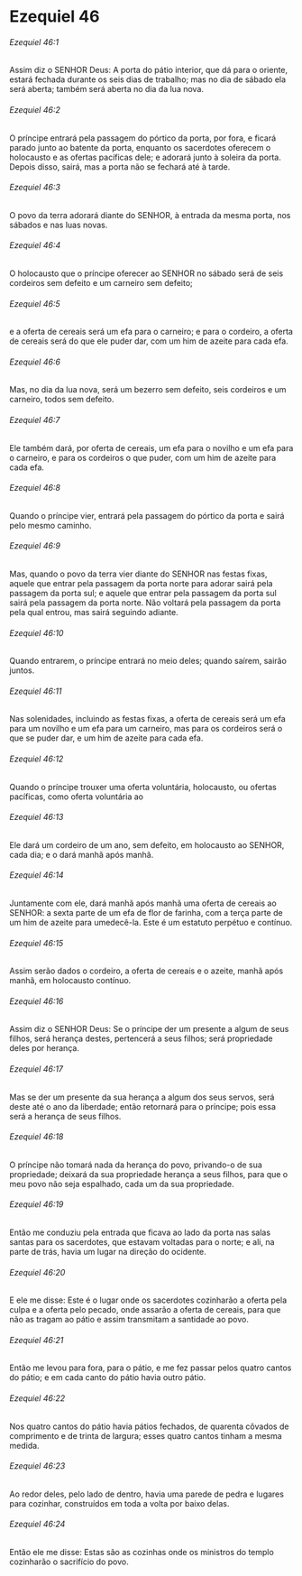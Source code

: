 # Ezequiel 46

###### Ezequiel 46:1

Assim diz o SENHOR Deus: A porta do pátio interior, que dá para o oriente, estará fechada durante os seis dias de trabalho; mas no dia de sábado ela será aberta; também será aberta no dia da lua nova.

###### Ezequiel 46:2

O príncipe entrará pela passagem do pórtico da porta, por fora, e ficará parado junto ao batente da porta, enquanto os sacerdotes oferecem o holocausto e as ofertas pacíficas dele; e adorará junto à soleira da porta. Depois disso, sairá, mas a porta não se fechará até à tarde.

###### Ezequiel 46:3

O povo da terra adorará diante do SENHOR, à entrada da mesma porta, nos sábados e nas luas novas.

###### Ezequiel 46:4

O holocausto que o príncipe oferecer ao SENHOR no sábado será de seis cordeiros sem defeito e um carneiro sem defeito;

###### Ezequiel 46:5

e a oferta de cereais será um efa para o carneiro; e para o cordeiro, a oferta de cereais será do que ele puder dar, com um him de azeite para cada efa.

###### Ezequiel 46:6

Mas, no dia da lua nova, será um bezerro sem defeito, seis cordeiros e um carneiro, todos sem defeito.

###### Ezequiel 46:7

Ele também dará, por oferta de cereais, um efa para o novilho e um efa para o carneiro, e para os cordeiros o que puder, com um him de azeite para cada efa.

###### Ezequiel 46:8

Quando o príncipe vier, entrará pela passagem do pórtico da porta e sairá pelo mesmo caminho.

###### Ezequiel 46:9

Mas, quando o povo da terra vier diante do SENHOR nas festas fixas, aquele que entrar pela passagem da porta norte para adorar sairá pela passagem da porta sul; e aquele que entrar pela passagem da porta sul sairá pela passagem da porta norte. Não voltará pela passagem da porta pela qual entrou, mas sairá seguindo adiante.

###### Ezequiel 46:10

Quando entrarem, o príncipe entrará no meio deles; quando saírem, sairão juntos.

###### Ezequiel 46:11

Nas solenidades, incluindo as festas fixas, a oferta de cereais será um efa para um novilho e um efa para um carneiro, mas para os cordeiros será o que se puder dar, e um him de azeite para cada efa.

###### Ezequiel 46:12

Quando o príncipe trouxer uma oferta voluntária, holocausto, ou ofertas pacíficas, como oferta voluntária ao

###### Ezequiel 46:13

Ele dará um cordeiro de um ano, sem defeito, em holocausto ao SENHOR, cada dia; e o dará manhã após manhã.

###### Ezequiel 46:14

Juntamente com ele, dará manhã após manhã uma oferta de cereais ao SENHOR: a sexta parte de um efa de flor de farinha, com a terça parte de um him de azeite para umedecê-la. Este é um estatuto perpétuo e contínuo.

###### Ezequiel 46:15

Assim serão dados o cordeiro, a oferta de cereais e o azeite, manhã após manhã, em holocausto contínuo.

###### Ezequiel 46:16

Assim diz o SENHOR Deus: Se o príncipe der um presente a algum de seus filhos, será herança destes, pertencerá a seus filhos; será propriedade deles por herança.

###### Ezequiel 46:17

Mas se der um presente da sua herança a algum dos seus servos, será deste até o ano da liberdade; então retornará para o príncipe; pois essa será a herança de seus filhos.

###### Ezequiel 46:18

O príncipe não tomará nada da herança do povo, privando-o de sua propriedade; deixará da sua propriedade herança a seus filhos, para que o meu povo não seja espalhado, cada um da sua propriedade.

###### Ezequiel 46:19

Então me conduziu pela entrada que ficava ao lado da porta nas salas santas para os sacerdotes, que estavam voltadas para o norte; e ali, na parte de trás, havia um lugar na direção do ocidente.

###### Ezequiel 46:20

E ele me disse: Este é o lugar onde os sacerdotes cozinharão a oferta pela culpa e a oferta pelo pecado, onde assarão a oferta de cereais, para que não as tragam ao pátio e assim transmitam a santidade ao povo.

###### Ezequiel 46:21

Então me levou para fora, para o pátio, e me fez passar pelos quatro cantos do pátio; e em cada canto do pátio havia outro pátio.

###### Ezequiel 46:22

Nos quatro cantos do pátio havia pátios fechados, de quarenta côvados de comprimento e de trinta de largura; esses quatro cantos tinham a mesma medida.

###### Ezequiel 46:23

Ao redor deles, pelo lado de dentro, havia uma parede de pedra e lugares para cozinhar, construídos em toda a volta por baixo delas.

###### Ezequiel 46:24

Então ele me disse: Estas são as cozinhas onde os ministros do templo cozinharão o sacrifício do povo.

